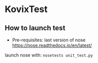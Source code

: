 # KovixTest

## How to launch test

- Pre-requisites: last version of nose https://nose.readthedocs.io/en/latest/

launch nose with: ``` nosetests unit_test.py ```
